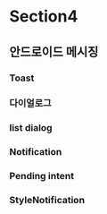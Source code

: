 # Section4
## 안드로이드 메시징
### Toast
### 다이얼로그
### list dialog
### Notification
### Pending intent
### StyleNotification
